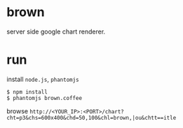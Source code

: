# brown

server side google chart renderer.


# run

install `node.js`, `phantomjs`

    $ npm install
    $ phantomjs brown.coffee

browse `http://<YOUR_IP>:<PORT>/chart?cht=p3&chs=600x400&chd=50,100&chl=brown,|ou&chtt==itle`
